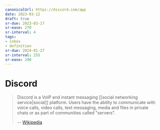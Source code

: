 ```yaml
---
canonicalUrl: https://discord.com/app
date: 2023-03-12
draft: true
sr-due: 2023-03-17
sr-ease: 270
sr-interval: 4
tags:
- inbox
- definition
sr-due: 2024-01-27
sr-interval: 255
sr-ease: 290
---
```


# Discord

> Discord is a VoIP and instant messaging
> [[social networking service|social]] platform. Users have the
> ability to communicate with voice calls, video calls, text messaging, media
> and files in private chats or as part of communities called "servers".
>
> -- [Wikipedia](<https://en.wikipedia.org/wiki/Discord_(software)>)